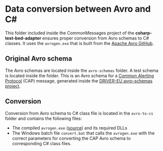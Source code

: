 # Data conversion between Avro and C#

This folder included inside the CommonMessages project of the **csharp-test-bed-adapter** ensures proper conversion from Avro schemas to C# classes. It uses the `avrogen.exe` that is built from the [Apache Avro GitHub](https://github.com/apache/avro).

## Original Avro schema

The Avro schemas are located inside the `avro-schemas` folder. A test schema is located inside the folder. This is an Avro schema for a [Common Alerting Protocol](https://en.wikipedia.org/wiki/Common_Alerting_Protocol) (CAP) message, generated inside the [DRIVER-EU avro-schemas project](https://github.com/DRIVER-EU/avro-schemas).

## Conversion

Conversion from Avro schema to C# class file is located in the `avro-to-cs` folder and contains the following files:

* The compiled `avrogen.exe` ([source](https://github.com/apache/avro/tree/master/lang/csharp/src/apache/codegen)) and its required DLLs
* The Windows batch file `convert.bat` that calls the `avrogen.exe` with the correct parameters for converting the CAP Avro schema to corresponding C# class files.